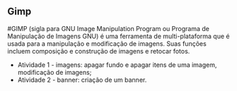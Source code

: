 ## Gimp
#GIMP (sigla para GNU Image Manipulation Program ou Programa de Manipulação de Imagens GNU) é uma ferramenta de multi-plataforma que é usada para a manipulação e modificação de imagens. Suas funções incluem composição e construção de imagens e retocar fotos.

* Atividade 1 - imagens: apagar fundo e apagar itens de uma imagem, modificação de imagens;
* Atividade 2 - banner: criação de um banner.
